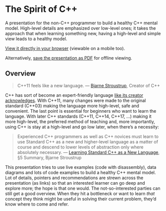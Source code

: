 # The Spirit of C++
A presentation for the non-C++ programmer to build a healthy C++ mental model.  High-level details are emphasized over low-level ones; it takes the approach that when learning something new, having a high-level and simple view leads to a healthy model.

[View it directly in your browser](https://legends2k.github.io/spirit-of-cpp) (viewable on a mobile too).

Alternatively, [save the presentation as PDF](https://github.com/legends2k/spirit-of-cpp/releases/download/v1.0.1/spirit-of-cpp.pdf) for offline viewing.

## Overview

> C++11 feels like a new language. — [Bjarne Stroustrup](http://www.stroustrup.com/C++11FAQ.html#think), Creator of C++

C++ has sort of become an expert-friendly language [like its creator acknowledges](https://www.technologyreview.com/s/406923/the-problem-with-programming/).  With C++11, many changes were made to the original standard (C++03) making the language more high-level, safe and convenient.  The last point is essential for beginners who want to learn the language.  With later C++ standards (C++11, C++14, C++17, …) making it more high-level, the preferred method of teaching and, more importantly, using C++ is stay at a high-level and go low later, when there’s a necessity:

> Experienced C++ programmers as well as C++ novices must learn to use Standard C++ as a new and higher-level language as a matter of course and descend to lower levels of abstraction only where absolutely necessary. — [Learning Standard C++ as a New Language](http://www.stroustrup.com/new_learning.pdf), §5 Summary, Bjarne Stroustrup

This presentation tries to use live examples (code with disassembly), data diagrams and lots of code examples to build a healthy C++ mental model.  Lot of details, pointers and recommendations are strewn across the presentation (as links) so that an interested learner can go deep and explore more; the hope is that one would.  The not-so-interested parties can still get a good overview.  When they hit a bottleneck or want to learn _that_ concept they think might be useful in solving their current problem, they’d know where to come and refer.
